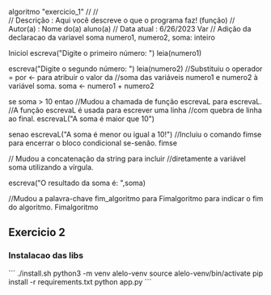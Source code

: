 algoritmo "exercicio_1"
// 
//  
// Descrição   : Aqui você descreve o que o programa faz! (função)
// Autor(a)    : Nome do(a) aluno(a)
// Data atual  : 6/26/2023
Var
   // Adição da declaracao da variavel soma
   numero1, numero2, soma: inteiro
   
Iniciol
   escreva("Digite o primeiro número: ")
   leia(numero1)

   escreva("Digite o segundo número: ")
   leia(numero2)
   //Substituiu o operador = por <- para atribuir o valor da
   //soma das variáveis numero1 e numero2 à variável soma.
   soma <- numero1 + numero2

   se soma > 10 entao
     //Mudou a chamada de função escrevaL para escrevaL.
     //A função escrevaL é usada para escrever uma linha
     //com quebra de linha ao final.
     escrevaL("A soma é maior que 10")

   senao
     escrevaL("A soma é menor ou igual a 10!")
   //Incluiu o comando fimse para encerrar o bloco condicional se-senão.
   fimse
   
   // Mudou a concatenação da string para incluir
   //diretamente a variável soma utilizando a vírgula.

   escreva("O resultado da soma é: ",soma)

//Mudou a palavra-chave fim_algoritmo para Fimalgoritmo para indicar o fim do algoritmo.
Fimalgoritmo


## Exercicio 2

### Instalacao das libs
  ´´´
    ./install.sh
    python3 -m venv alelo-venv
    source alelo-venv/bin/activate
    pip install -r requirements.txt
    python app.py
  ´´´